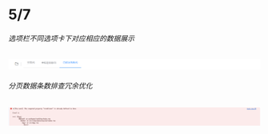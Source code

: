 # 5/7

###### 选项栏不同选项卡下对应相应的数据展示

![image-20240507105002492](../assets/image-20240507105002492.png)

###### 分页数据条数排查冗余优化

![image-20240507111347612](../assets/image-20240507111347612.png)

